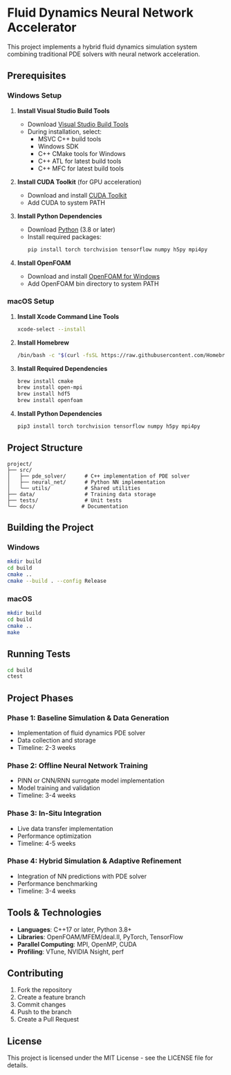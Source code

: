 # Fluid Dynamics Neural Network Accelerator

This project implements a hybrid fluid dynamics simulation system combining traditional PDE solvers with neural network acceleration.

## Prerequisites

### Windows Setup

1. **Install Visual Studio Build Tools**

   - Download [Visual Studio Build Tools](https://visualstudio.microsoft.com/visual-cpp-build-tools/)
   - During installation, select:
     - MSVC C++ build tools
     - Windows SDK
     - C++ CMake tools for Windows
     - C++ ATL for latest build tools
     - C++ MFC for latest build tools

2. **Install CUDA Toolkit** (for GPU acceleration)

   - Download and install [CUDA Toolkit](https://developer.nvidia.com/cuda-downloads)
   - Add CUDA to system PATH

3. **Install Python Dependencies**

   - Download [Python](https://www.python.org/downloads/) (3.8 or later)
   - Install required packages:
     ```bash
     pip install torch torchvision tensorflow numpy h5py mpi4py
     ```

4. **Install OpenFOAM**
   - Download and install [OpenFOAM for Windows](https://openfoam.org/download/windows/)
   - Add OpenFOAM bin directory to system PATH

### macOS Setup

1. **Install Xcode Command Line Tools**

   ```bash
   xcode-select --install
   ```

2. **Install Homebrew**

   ```bash
   /bin/bash -c "$(curl -fsSL https://raw.githubusercontent.com/Homebrew/install/HEAD/install.sh)"
   ```

3. **Install Required Dependencies**

   ```bash
   brew install cmake
   brew install open-mpi
   brew install hdf5
   brew install openfoam
   ```

4. **Install Python Dependencies**
   ```bash
   pip3 install torch torchvision tensorflow numpy h5py mpi4py
   ```

## Project Structure

```
project/
├── src/
│   ├── pde_solver/      # C++ implementation of PDE solver
│   ├── neural_net/      # Python NN implementation
│   └── utils/           # Shared utilities
├── data/                # Training data storage
├── tests/               # Unit tests
└── docs/               # Documentation
```

## Building the Project

### Windows

```bash
mkdir build
cd build
cmake ..
cmake --build . --config Release
```

### macOS

```bash
mkdir build
cd build
cmake ..
make
```

## Running Tests

```bash
cd build
ctest
```

## Project Phases

### Phase 1: Baseline Simulation & Data Generation

- Implementation of fluid dynamics PDE solver
- Data collection and storage
- Timeline: 2-3 weeks

### Phase 2: Offline Neural Network Training

- PINN or CNN/RNN surrogate model implementation
- Model training and validation
- Timeline: 3-4 weeks

### Phase 3: In-Situ Integration

- Live data transfer implementation
- Performance optimization
- Timeline: 4-5 weeks

### Phase 4: Hybrid Simulation & Adaptive Refinement

- Integration of NN predictions with PDE solver
- Performance benchmarking
- Timeline: 3-4 weeks

## Tools & Technologies

- **Languages**: C++17 or later, Python 3.8+
- **Libraries**: OpenFOAM/MFEM/deal.II, PyTorch, TensorFlow
- **Parallel Computing**: MPI, OpenMP, CUDA
- **Profiling**: VTune, NVIDIA Nsight, perf

## Contributing

1. Fork the repository
2. Create a feature branch
3. Commit changes
4. Push to the branch
5. Create a Pull Request

## License

This project is licensed under the MIT License - see the LICENSE file for details.
